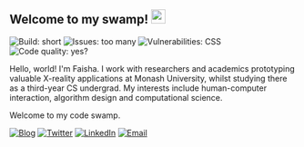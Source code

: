 <h2>Welcome to my swamp! <img src="https://cdn131.picsart.com/321153954092211.png?type=webp&to=min&r=640)" width=25></h2>

![Build: short](https://img.shields.io/badge/build-short-brightgreen) 
![Issues: too many](https://img.shields.io/badge/issues-too%20many-red) 
![Vulnerabilities: CSS](https://img.shields.io/badge/vulnerabilities-CSS-yellow) 
![Code quality: yes?](https://img.shields.io/badge/code%20quality-yes-brightgreen)

Hello, world! I'm Faisha. I work with researchers and academics prototyping valuable X-reality applications at Monash University, whilst studying there as a third-year CS undergrad. My interests include human-computer interaction, algorithm design and computational science.

Welcome to my code swamp.

[![Blog](https://img.shields.io/badge/%F0%9F%92%BB%20Blog-Read%20me!-white?style=social&link=https://faisha.dev/)](https://faisha.dev/)
[![Twitter](https://img.shields.io/badge/Twitter--white?style=social&logo=twitter&link=https://twitter.com/faishasj)](https://twitter.com/faishasj)
[![LinkedIn](https://img.shields.io/badge/LinkedIn--white?style=social&logo=linkedin&link=https://www.linkedin.com/in/faisha-surjatin/)](https://www.linkedin.com/in/faisha-surjatin/)
[![Email](https://img.shields.io/badge/Email--white?style=social&logo=gmail&link=mailto:faisha@faisha.dev)](mailto:faisha@faisha.dev)
